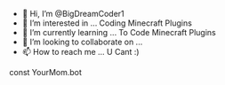 - 👋 Hi, I’m @BigDreamCoder1
- 👀 I’m interested in ... Coding Minecraft Plugins
- 🌱 I’m currently learning ... To Code Minecraft Plugins
- 💞️ I’m looking to collaborate on ...
- 📫 How to reach me ... U Cant :)

<!---
BigDreamCoder1/BigDreamCoder1 is a ✨ special ✨ repository because its `README.md` (this file) appears on your GitHub profile.
You can click the Preview link to take a look at your changes.
--->
const YourMom.bot
